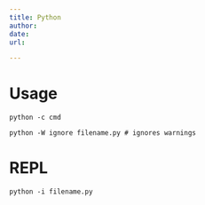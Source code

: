 ```yaml
---
title: Python
author: 
date: 
url: 

---
```


# Usage

```
python -c cmd

python -W ignore filename.py # ignores warnings
```

# REPL

```
python -i filename.py
```




